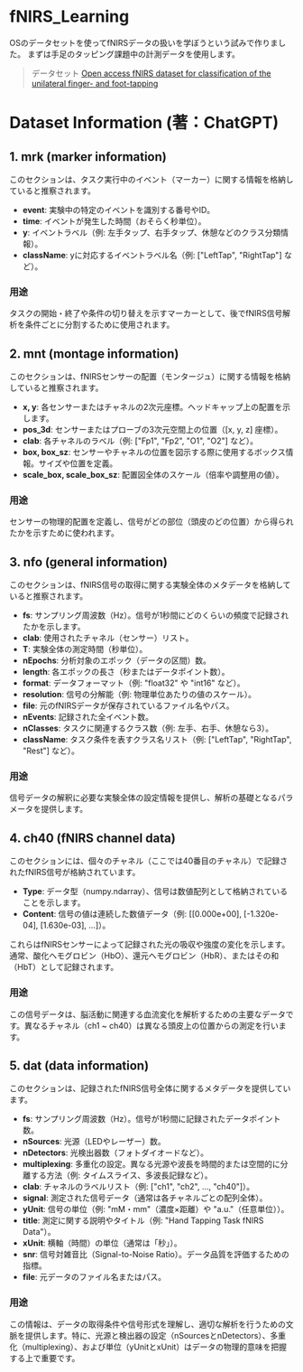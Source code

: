 # fNIRS_Learning
OSのデータセットを使ってfNIRSデータの扱いを学ぼうという試みで作りました。
まずは手足のタッピング課題中の計測データを使用します。

> データセット
> [Open access fNIRS dataset for classification of the unilateral finger- and foot-tapping](https://figshare.com/articles/dataset/Open_access_fNIRS_dataset_for_classification_of_the_unilateral_finger-_and_foot-tapping/9783755?file=18069143)

# Dataset Information (著：ChatGPT)

## 1. mrk (marker information)
このセクションは、タスク実行中のイベント（マーカー）に関する情報を格納していると推察されます。

- **event**: 実験中の特定のイベントを識別する番号やID。
- **time**: イベントが発生した時間（おそらく秒単位）。
- **y**: イベントラベル（例: 左手タップ、右手タップ、休憩などのクラス分類情報）。
- **className**: yに対応するイベントラベル名（例: ["LeftTap", "RightTap"] など）。

### 用途
タスクの開始・終了や条件の切り替えを示すマーカーとして、後でfNIRS信号解析を条件ごとに分割するために使用されます。

## 2. mnt (montage information)
このセクションは、fNIRSセンサーの配置（モンタージュ）に関する情報を格納していると推察されます。

- **x, y**: 各センサーまたはチャネルの2次元座標。ヘッドキャップ上の配置を示します。
- **pos_3d**: センサーまたはプローブの3次元空間上の位置（[x, y, z] 座標）。
- **clab**: 各チャネルのラベル（例: ["Fp1", "Fp2", "O1", "O2"] など）。
- **box, box_sz**: センサーやチャネルの位置を図示する際に使用するボックス情報。サイズや位置を定義。
- **scale_box, scale_box_sz**: 配置図全体のスケール（倍率や調整用の値）。

### 用途
センサーの物理的配置を定義し、信号がどの部位（頭皮のどの位置）から得られたかを示すために使われます。

## 3. nfo (general information)
このセクションは、fNIRS信号の取得に関する実験全体のメタデータを格納していると推察されます。

- **fs**: サンプリング周波数（Hz）。信号が1秒間にどのくらいの頻度で記録されたかを示します。
- **clab**: 使用されたチャネル（センサー）リスト。
- **T**: 実験全体の測定時間（秒単位）。
- **nEpochs**: 分析対象のエポック（データの区間）数。
- **length**: 各エポックの長さ（秒またはデータポイント数）。
- **format**: データフォーマット（例: "float32" や "int16" など）。
- **resolution**: 信号の分解能（例: 物理単位あたりの値のスケール）。
- **file**: 元のfNIRSデータが保存されているファイル名やパス。
- **nEvents**: 記録された全イベント数。
- **nClasses**: タスクに関連するクラス数（例: 左手、右手、休憩なら3）。
- **className**: タスク条件を表すクラス名リスト（例: ["LeftTap", "RightTap", "Rest"] など）。

### 用途
信号データの解釈に必要な実験全体の設定情報を提供し、解析の基礎となるパラメータを提供します。

## 4. ch40 (fNIRS channel data)
このセクションには、個々のチャネル（ここでは40番目のチャネル）で記録されたfNIRS信号が格納されています。

- **Type**: データ型（numpy.ndarray）、信号は数値配列として格納されていることを示します。
- **Content**: 信号の値は連続した数値データ（例: [[0.000e+00], [-1.320e-04], [1.630e-03], ...]）。

これらはfNIRSセンサーによって記録された光の吸収や強度の変化を示します。通常、酸化ヘモグロビン（HbO）、還元ヘモグロビン（HbR）、またはその和（HbT）として記録されます。

### 用途
この信号データは、脳活動に関連する血流変化を解析するための主要なデータです。異なるチャネル（ch1 ~ ch40）は異なる頭皮上の位置からの測定を行います。

## 5. dat (data information)
このセクションは、記録されたfNIRS信号全体に関するメタデータを提供しています。

- **fs**: サンプリング周波数（Hz）。信号が1秒間に記録されたデータポイント数。
- **nSources**: 光源（LEDやレーザー）数。
- **nDetectors**: 光検出器数（フォトダイオードなど）。
- **multiplexing**: 多重化の設定。異なる光源や波長を時間的または空間的に分離する方法（例: タイムスライス、多波長記録など）。
- **clab**: チャネルのラベルリスト（例: ["ch1", "ch2", ..., "ch40"]）。
- **signal**: 測定された信号データ（通常は各チャネルごとの配列全体）。
- **yUnit**: 信号の単位（例: "mM・mm"（濃度×距離）や "a.u."（任意単位））。
- **title**: 測定に関する説明やタイトル（例: "Hand Tapping Task fNIRS Data"）。
- **xUnit**: 横軸（時間）の単位（通常は「秒」）。
- **snr**: 信号対雑音比（Signal-to-Noise Ratio）。データ品質を評価するための指標。
- **file**: 元データのファイル名またはパス。
### 用途
この情報は、データの取得条件や信号形式を理解し、適切な解析を行うための文脈を提供します。特に、光源と検出器の設定（nSourcesとnDetectors）、多重化（multiplexing）、および単位（yUnitとxUnit）はデータの物理的意味を把握する上で重要です。

